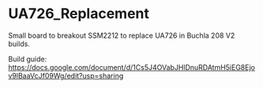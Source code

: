 # UA726_Replacement
Small board to breakout SSM2212 to replace UA726 in Buchla 208 V2 builds. 

Build guide: https://docs.google.com/document/d/1Cs5J4OVabJHlDnuRDAtmH5iEG8Ejov9lBaaVcJf09Wg/edit?usp=sharing
